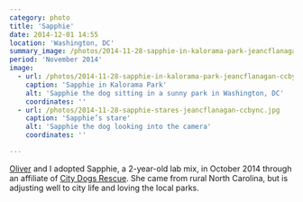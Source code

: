 ```yaml
---
category: photo
title: 'Sapphie'
date: 2014-12-01 14:55
location: 'Washington, DC'
summary_image: /photos/2014-11-28-sapphie-in-kalorama-park-jeancflanagan-ccbync.jpg
period: 'November 2014'
image:
  - url: /photos/2014-11-28-sapphie-in-kalorama-park-jeancflanagan-ccbync.jpg
    caption: 'Sapphie in Kalorama Park'
    alt: 'Sapphie the dog sitting in a sunny park in Washington, DC'
    coordinates: ''
  - url: /photos/2014-11-28-sapphie-stares-jeancflanagan-ccbync.jpg
    caption: 'Sapphie’s stare'
    alt: 'Sapphie the dog looking into the camera'
    coordinates: ''

---
```


[Oliver](http://olivermak.es) and I adopted Sapphie, a 2-year-old lab mix, in October 2014 through an affiliate of [City Dogs Rescue](http://www.citydogsrescuedc.org/). She came from rural North Carolina, but is adjusting well to city life and loving the local parks.

